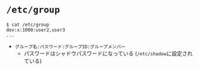 # `/etc/group`

```
$ cat /etc/group
dev:x:1000:user2,user3
...
```

- `グループ名:パスワード:グループID:グループメンバー`
  - パスワードはシャドウパスワードになっている (`/etc/shadow`に設定されている)
